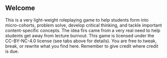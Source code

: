 ## Welcome
This is a very light-weight roleplaying game to help students form into micro-cohorts, problem solve, develop critical thinking, and tackle important content-specific concepts. The idea firs came from a very real need to help students get away from lecture burnout. This game is licensed under the CC-BY-NC-4.0 license (see tabs above for details). You are free to tweak, break, or rewrite what you find here. Remember to give credit where credit is due. 
